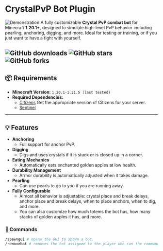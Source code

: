 # CrystalPvP Bot Plugin
![Demonstration](https://github.com/trxshonzaza/CrystalBot/blob/main/2025_07_25_00_05_27%20-%20Trim%20(1).gif?raw=true)
A fully customizable **Crystal PvP combat bot** for Minecraft **1.20.1+**, designed to simulate high-level PvP behavior including pearling, anchoring, digging, and more. Ideal for testing or training, or if you just want to have a fight with yourself.

![GitHub downloads](https://img.shields.io/github/downloads/trxshonzaza/CrystalBot/total?label=Downloads) ![GitHub stars](https://img.shields.io/github/stars/trxshonzaza/CrystalBot?style=social) ![GitHub forks](https://img.shields.io/github/forks/trxshonzaza/CrystalBot?style=social)
---

## 📦 Requirements

- **Minecraft Version:** `1.20.1-1.21.5 (last tested)`
- **Required Dependencies:**
  - [Citizens](https://www.spigotmc.org/resources/citizens.13811/) Get the appropriate version of Citizens for your server.
  - [Sentinel](https://www.spigotmc.org/resources/sentinel.22017/)

---

## 💡 Features

- **Anchoring**
  - Full support for anchor PvP.
- **Digging**
  - Digs and uses crystals if it is stuck or is closed up in a corner.
- **Eating Mechanics**
  - Automatically eats enchanted golden apples at low health.
- **Durability Management**
  - Armor durability is automatically adjusted when it takes damage.
- **Pearling**
  - Can use pearls to go to you if you are running away.
- **Fully Configurable**
  - Almost all behavior is adjustable: crystal place and break delays, anchor place and break delays, when to place anchors, when to dig, and more.
  - You can also customize how much totems the bot has, how many stacks of golden apples it has, and more.

### 💬 Commands

```bash
/spawngui # opens the GUI to spawn a bot.
/removebot # removes the bot assigned to the player who ran the command.
